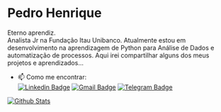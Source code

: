 # Pedro Henrique

Eterno aprendiz. <br>
Analista Jr na Fundação Itau Unibanco. 
Atualmente estou em desenvolvimento na aprendizagem de Python para Análise de Dados e automatização de processos.
Aqui irei compartilhar alguns dos meus projetos e aprendizados... <br>



- 📫 Como me encontrar: <br>
[![Linkedin Badge](https://img.shields.io/badge/-LinkedIn-blue?style=flat-square&logo=Linkedin&logoColor=white&link=https://www.linkedin.com/in/pedrohenriquecarvalhonunes/)](https://www.linkedin.com/in/pedrohenriquecarvalhonunes/)
[![Gmail Badge](https://img.shields.io/badge/-Gmail-c14438?style=flat-square&logo=Gmail&logoColor=white&link=mailto:nunes.pedrohc@gmail.com)](mailto:nunes.pedrohc@gmail.com)
[![Telegram Badge](https://img.shields.io/badge/-Telegram-1ca0f1?style=flat-square&labelColor=1ca0f1&logo=telegram&logoColor=white&link=https://t.me/phnuness/)](https://t.me/phnuness/)

[![Github Stats](https://github-readme-stats.vercel.app/api?username=phnuness&hide=[%22issues%22,%22prs%22,%22contribs%22]&show_icons=true&theme=merko)](https://github.com/phnuness)
